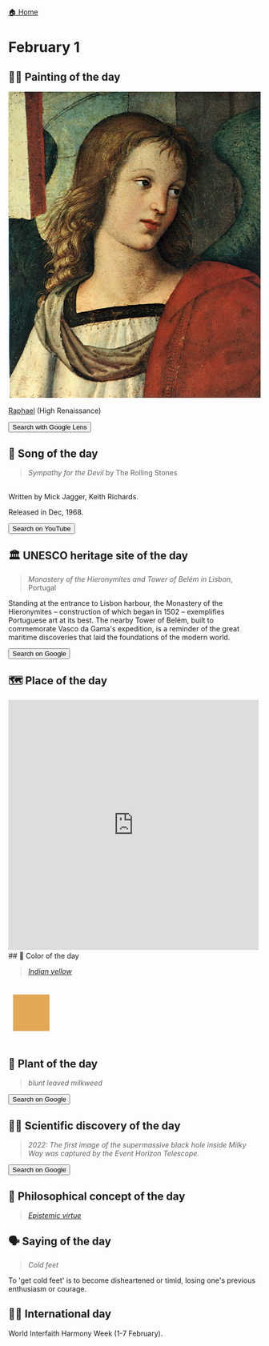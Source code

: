 
[🏠 Home](../../index.md)

# February 1

## 🧑‍🎨 Painting of the day

<img width="600" src="../img/Raphael_2.jpg">

[Raphael](https://en.wikipedia.org/wiki/Raphael) (High Renaissance)

<button class="btn btn-success"
onclick=" window.open('https://lens.google.com/uploadbyurl?url=https://iretes.github.io/one-a-day/data/img/Raphael_2.jpg','_blank')">
Search with Google Lens
</button>

## 🎼 Song of the day

> *Sympathy for the Devil*
by The Rolling Stones

<br />Written by Mick Jagger, Keith Richards.

Released in Dec, 1968.

<button class="btn btn-success"
onclick=" window.open('http://www.youtube.com/search?q=Sympathy for the Devil by The Rolling Stones','_blank')">
Search on YouTube
</button>

## 🏛️ UNESCO heritage site of the day

> *Monastery of the Hieronymites and Tower of Belém in Lisbon*, Portugal

<p>Standing at the entrance to Lisbon harbour, the Monastery of the Hieronymites &ndash; construction of which began in 1502 &ndash; exemplifies Portuguese art at its best. The nearby Tower of Bel&eacute;m, built to commemorate Vasco da Gama's expedition, is a reminder of the great maritime discoveries that laid the foundations of the modern world.</p>

<button class="btn btn-success"
onclick=" window.open('http://www.google.com/search?q=Monastery of the Hieronymites and Tower of Belém in Lisbon','_blank')">
Search on Google
</button>

## 🗺️ Place of the day

<iframe
src="https://www.mapcrunch.com"
name="mapcrunch"
width="500"
height="500"
allowTransparency="true"
scrolling="no"
frameborder="0"
>
</iframe>
## 🎨 Color of the day

> *[Indian yellow](https://en.wikipedia.org/wiki/Indian_yellow)*

<div style="color:#E3A857; font-size: 100px;">&#9632;</div>

## 🌿 Plant of the day

> *blunt leaved milkweed*

<button class="btn btn-success"
onclick=" window.open('http://www.google.com/search?q=blunt leaved milkweed','_blank')">
Search on Google
</button>

## 🧑‍🔬 Scientific discovery of the day

> *2022: The first image of the supermassive black hole inside Milky Way was captured by the Event Horizon Telescope.*

<button class="btn btn-success"
onclick=" window.open('http://www.google.com/search?q=2022: The first image of the supermassive black hole inside Milky Way was captured by the Event Horizon Telescope.','_blank')">
Search on Google
</button>

## 💭 Philosophical concept of the day

> *[Epistemic virtue](https://en.wikipedia.org/wiki/Epistemic_virtue)*

## 🗣️ Saying of the day

> *Cold feet*

To 'get cold feet' is to become disheartened or timid, losing one's previous enthusiasm or courage. 

## 🏳️‍🌈 International day

World Interfaith Harmony Week (1-7 February).